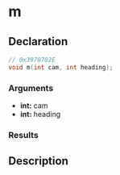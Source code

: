 # m

## Declaration
```cpp
// 0x3970702E
void m(int cam, int heading);
```

### Arguments
- **int:** cam
- **int:** heading

### Results

## Description
